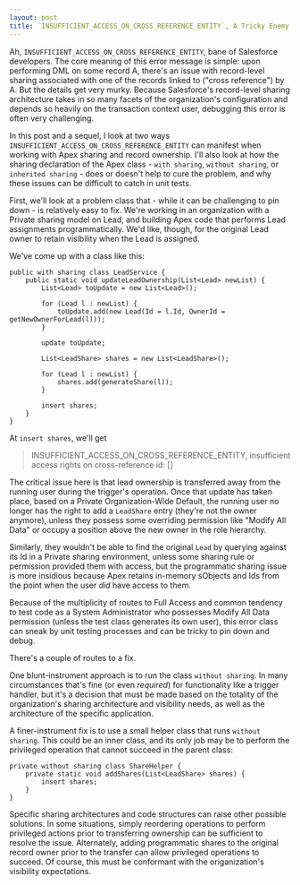 ```yaml
---
layout: post
title: `INSUFFICIENT_ACCESS_ON_CROSS_REFERENCE_ENTITY`, A Tricky Enemy: Ownership Transfers and Sharing Access
---
```


Ah, `INSUFFICIENT_ACCESS_ON_CROSS_REFERENCE_ENTITY`, bane of Salesforce developers. The core meaning of this error message is simple: upon performing DML on some record A, there's an issue with record-level sharing associated with one of the records linked to ("cross reference") by A. But the details get very murky. Because Salesforce's record-level sharing architecture takes in so many facets of the organization's configuration and depends so heavily on the transaction context user, debugging this error is often very challenging.

In this post and a sequel, I look at two ways `INSUFFICIENT_ACCESS_ON_CROSS_REFERENCE_ENTITY` can manifest when working with Apex sharing and record ownership. I'll also look at how the sharing declaration of the Apex class - `with sharing`, `without sharing`, or `inherited sharing` - does or doesn't help to cure the problem, and why these issues can be difficult to catch in unit tests.

First, we'll look at a problem class that - while it can be challenging to pin down - is relatively easy to fix. We're working in an organization with a Private sharing model on Lead, and building Apex code that performs Lead assignments programmatically. We'd like, though, for the original Lead owner to retain visibility when the Lead is assigned.

We've come up with a class like this:

	public with sharing class LeadService {
		public static void updateLeadOwnership(List<Lead> newList) {
			List<Lead> toUpdate = new List<Lead>();

			for (Lead l : newList) {
				toUpdate.add(new Lead(Id = l.Id, OwnerId = getNewOwnerForLead(l)));
			}

			update toUpdate;

			List<LeadShare> shares = new List<LeadShare>();

			for (Lead l : newList) {
				shares.add(generateShare(l));
			}

			insert shares; 
		}
	}

At `insert shares`, we'll get

> INSUFFICIENT_ACCESS_ON_CROSS_REFERENCE_ENTITY, insufficient access rights on cross-reference id: []

The critical issue here is that lead ownership is transferred away from the running user during the trigger's operation. Once that update has taken place, based on a Private Organization-Wide Default, the running user no longer has the right to add a `LeadShare` entry (they're not the owner anymore), unless they possess some overriding permission like "Modify All Data" or occupy a position above the new owner in the role hierarchy.

Similarly, they wouldn't be able to find the original `Lead` by querying against its Id in a Private sharing environment, unless some sharing rule or permission provided them with access, but the programmatic sharing issue is more insidious because Apex retains in-memory sObjects and Ids from the point when the user *did* have access to them.

Because of the multiplicity of routes to Full Access and common tendency to test code as a System Administrator who possesses Modify All Data permission (unless the test class generates its own user), this error class can sneak by unit testing processes and can be tricky to pin down and debug. 

There's a couple of routes to a fix.

One blunt-instrument approach is to run the class `without sharing`. In many circumstances that's fine (or even *required*) for functionality like a trigger handler, but it's a decision that must be made based on the totality of the organization's sharing architecture and visibility needs, as well as the architecture of the specific application.

A finer-instrument fix is to use a small helper class that runs `without sharing`. This could be an inner class, and its only job may be to perform the privileged operation that cannot succeed in the parent class:

    private without sharing class ShareHelper {
        private static void addShares(List<LeadShare> shares) {
            insert shares;
        }
    }

Specific sharing architectures and code structures can raise other possible solutions. In some situations, simply reordering operations to perform privileged actions prior to transferring ownership can be sufficient to resolve the issue. Alternately, adding programmatic shares to the original record owner prior to the transfer can allow privileged operations to succeed. Of course, this must be conformant with the origanization's visibility expectations.
